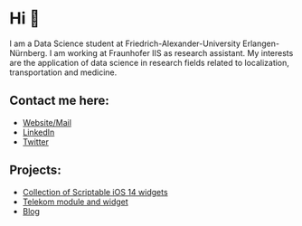 # Hi 👋
I am a Data Science student at Friedrich-Alexander-University Erlangen-Nürnberg. I am working at Fraunhofer IIS as research assistant. My interests are the application of data science in research fields related to localization, transportation and medicine.

## Contact me here:
- <a href="https://www.marc-julian.de">Website/Mail</a>
- <a href="https://www.linkedin.com/in/marcjulian/">LinkedIn</a>
- <a href="https://www.twitter.com/marcjulian_DS">Twitter</a>

## Projects:
- <a href="https://github.com/marcjulianschwarz/scriptable-widgets">Collection of Scriptable iOS 14 widgets</a>
- <a href="https://github.com/marcjulianschwarz/telekom-data-usage-widget/tree/main/telekom-module">Telekom module and widget</a>
- <a href="https://www.marc-julian.de">Blog</a>

<script type="text/javascript" src="https://cdnjs.buymeacoffee.com/1.0.0/button.prod.min.js" data-name="bmc-button" data-slug="marcjulian" data-color="#FF5F5F" data-emoji=""  data-font="Arial" data-text="Buy me a coffee 💛" data-outline-color="#000000" data-font-color="#ffffff" data-coffee-color="#FFDD00" ></script>
